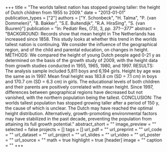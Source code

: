 +++
title = "The worlds tallest nation has stopped growing taller: the height of Dutch children from 1955 to 2009."
date = "2013-01-01"
publication_types = ["2"]
authors = ["Y. Schonbeck", "H. Talma", "P. {van Dommelen}", "B. Bakker", "S.E. Buitendijk", "R.A. HiraSing", "S. {van Buuren}"]
publication = "In: Pediatr Res, (73), 3, _pp. 371--377_"
abstract = "BACKGROUND: Records show that mean height in The Netherlands has increased since 1858. This study looks at whether this trend in the worlds tallest nation is continuing. We consider the influence of the geographical region, and of the child and parental education, on changes in height. METHODS: We compared the height of young Dutch people aged 0-21 y as determined on the basis of the growth study of 2009, with the height data from growth studies conducted in 1955, 1965, 1980, and 1997. RESULTS: The analysis sample included 5,811 boys and 6,194 girls. Height by age was the same as in 1997. Mean final height was 183.8 cm (SD = 7.1 cm) in boys and 170.7 cm (SD = 6.3 cm) in girls. The educational levels of both children and their parents are positively correlated with mean height. Since 1997, differences between geographical regions have decreased but not vanished, with the northern population being the tallest. CONCLUSION: The worlds tallest population has stopped growing taller after a period of 150 y, the cause of which is unclear. The Dutch may have reached the optimal height distribution. Alternatively, growth-promoting environmental factors may have stabilized in the past decade, preventing the population from attaining its full growth potential."
abstract_short = ""
image_preview = ""
selected = false
projects = []
tags = []
url_pdf = ""
url_preprint = ""
url_code = ""
url_dataset = ""
url_project = ""
url_slides = ""
url_video = ""
url_poster = ""
url_source = ""
math = true
highlight = true
[header]
image = ""
caption = ""
+++

